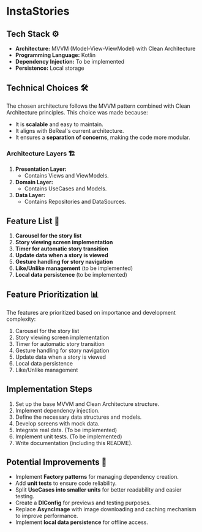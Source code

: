 # InstaStories

## Tech Stack ⚙️
- **Architecture:** MVVM (Model-View-ViewModel) with Clean Architecture
- **Programming Language:** Kotlin
- **Dependency Injection:** To be implemented
- **Persistence:** Local storage

## Technical Choices 🛠️
The chosen architecture follows the MVVM pattern combined with Clean Architecture principles. This choice was made because:
- It is **scalable** and easy to maintain.
- It aligns with BeReal's current architecture.
- It ensures a **separation of concerns**, making the code more modular.

### Architecture Layers 🏗️
1. **Presentation Layer:**
   - Contains Views and ViewModels.
2. **Domain Layer:**
   - Contains UseCases and Models.
3. **Data Layer:**
   - Contains Repositories and DataSources.

## Feature List 📝
1. **Carousel for the story list**
2. **Story viewing screen implementation**
3. **Timer for automatic story transition**
4. **Update data when a story is viewed**
5. **Gesture handling for story navigation**
6. **Like/Unlike management** (to be implemented)
7. **Local data persistence** (to be implemented)

## Feature Prioritization 📊
The features are prioritized based on importance and development complexity:
1. Carousel for the story list
2. Story viewing screen implementation
3. Timer for automatic story transition
4. Gesture handling for story navigation
5. Update data when a story is viewed
6. Local data persistence
7. Like/Unlike management

## Implementation Steps
1. Set up the base MVVM and Clean Architecture structure.
2. Implement dependency injection.
3. Define the necessary data structures and models.
4. Develop screens with mock data.
5. Integrate real data. (To be implemented)
6. Implement unit tests. (To be implemented)
7. Write documentation (including this README).

## Potential Improvements 🚀
- Implement **Factory patterns** for managing dependency creation.
- Add **unit tests** to ensure code reliability.
- Split **UseCases into smaller units** for better readability and easier testing.
- Create a **DIConfig** for previews and testing purposes.
- Replace **AsyncImage** with image downloading and caching mechanism to improve performance.
- Implement **local data persistence** for offline access.

